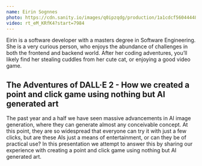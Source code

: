 ```yaml
---
name: Eirin Sognnes
photo: https://cdn.sanity.io/images/q0ipzqdg/production/1a1cdcf560444486dde0ef1f9dbd1c5fb938bf3f-240x299.jpg
video: rt_eM_KRfK4?start=7984
---
```


Eirin is a software developer with a masters degree in Software Engineering. She is a very curious person, who enjoys the abundance of challenges in both the frontend and backend world. After her coding adventures, you’ll likely find her stealing cuddles from her cute cat, or enjoying a good video game.

## The Adventures of DALL·E 2 - How we created a point and click game using nothing but AI generated art

The past year and a half we have seen massive advancements in AI image generation, where they can generate almost any conceivable concept. At this point, they are so widespread that everyone can try it with just a few clicks, but are these AIs just a means of entertainment, or can they be of practical use? In this presentation we attempt to answer this by sharing our experience with creating a point and click game using nothing but AI generated art.

